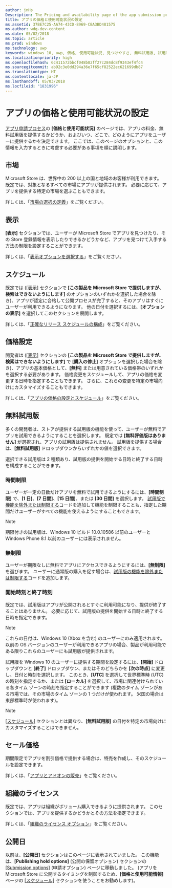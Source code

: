 ```yaml
---
author: jnHs
Description: The Pricing and availability page of the app submission process lets you determine how much your app will cost, whether you'll offer a free trial, and how, when, and where it will be available to customers.
title: アプリの価格と使用可能状況の設定
ms.assetid: 37BE7C25-AA74-43CD-8969-CBA3BD481575
ms.author: wdg-dev-content
ms.date: 05/02/2018
ms.topic: article
ms.prod: windows
ms.technology: uwp
keywords: windows 10, uwp, 価格, 使用可能状況, 見つけやすさ, 無料試用版, 試用版, トライアル, アプリ, リリース日
ms.localizationpriority: high
ms.openlocfilehash: 6c411572bbcf048b82ff27c284dc8f9343ef4fc4
ms.sourcegitcommit: ab92c3e0dd294a36e7f65cf82522ec621699db87
ms.translationtype: HT
ms.contentlocale: ja-JP
ms.lasthandoff: 05/03/2018
ms.locfileid: "1831996"
---
```

# <a name="set-app-pricing-and-availability"></a>アプリの価格と使用可能状況の設定


[アプリ申請プロセス](app-submissions.md)の **[価格と使用可能状況]** のページでは、アプリの料金、無料試用版を提供するかどうか、およびいつ、どこで、どのようにアプリをユーザーに提供するかを決定できます。 ここでは、このページのオプションと、この情報を入力するときに考慮する必要がある事項を順に説明します。


## <a name="markets"></a>市場

Microsoft Store は、世界中の 200 以上の国と地域のお客様が利用できます。 既定では、対象となるすべての市場にアプリが提供されます。 必要に応じて、アプリを提供する特定の市場を選ぶこともできます。 

詳しくは、「[市場の選択の定義](define-pricing-and-market-selection.md)」をご覧ください。


## <a name="visibility"></a>表示

**[表示]** セクションでは、ユーザーが Microsoft Store でアプリを見つけたり、その Store 登録情報を表示したりできるかどうかなど、アプリを見つけて入手する方法の制限を設定することができます。

詳しくは、「[表示オプションを選択する](choose-visibility-options.md)」をご覧ください。


## <a name="schedule"></a>スケジュール

既定では ([[表示]](choose-visibility-options.md#discoverability) セクションで **[この製品を Microsoft Store で提供しますが、検索はできないようにします]** のオプションのいずれかを選択した場合を除き)、アプリが認定に合格して公開プロセスが完了すると、そのアプリはすぐにユーザーが利用できるようになります。 他の日付を選択するには、**[オプションの表示]** を選択してこのセクションを展開します。 

詳しくは、「[正確なリリース スケジュールの構成](configure-precise-release-scheduling.md)」をご覧ください。


## <a name="pricing"></a>価格設定

開発者は ([[表示]](choose-visibility-options.md#discoverability) セクションの **[この製品を Microsoft Store で提供しますが、検索はできないようにします]** で **[購入の停止]** オプションを選択した場合を除き)、アプリの基本価格として、**[無料]** または用意されている価格帯のいずれかを選択する必要があります。 価格変更をスケジュールして、アプリの価格を変更する日時を指定することもできます。 さらに、これらの変更を特定の市場向けにカスタマイズすることもできます。 

詳しくは、「[アプリの価格の設定とスケジュール](set-and-schedule-app-pricing.md)」をご覧ください。


## <a name="free-trial"></a>無料試用版

多くの開発者は、ストアが提供する試用版の機能を使って、ユーザーが無料でアプリを試用できるようにすることを選択します。 既定では **[無料評価版はありません]** が選択され、アプリの試用版は提供されません。 試用版を提供する場合は、**[無料試用版]** ドロップダウンからいずれかの値を選択できます。

選択できる試用版は 2 種類あり、試用版の提供を開始する日時と終了する日時を構成することができます。

### <a name="time-limited"></a>時間制限

ユーザーが一定の日数だけアプリを無料で試用できるようにするには、**[時間制限]** で、**[1 日]**、**[7 日間]**、**[15 日間]**、または **[30 日間]** を選択します。 [試用版で機能を除外または制限する](../monetize/in-app-purchases-and-trials.md)コードを追加して機能を制限することも、指定した期間だけユーザーがすべての機能を使えるようにすることもできます。 
> [!NOTE]
> 期限付きの試用版は、Windows 10 ビルド 10.0.10586 以前のユーザーと Windows Phone 8.1 以前のユーザーには表示されません。

### <a name="unlimited"></a>無制限

ユーザーが期限なしに無料でアプリにアクセスできるようにするには、**[無制限]** を選びます。 ユーザーに通常版の購入を促す場合は、[試用版の機能を除外または制限する](../monetize/in-app-purchases-and-trials.md)コードを追加します。

### <a name="start-and-end-dates"></a>開始時刻と終了時刻

既定では、試用版はアプリが公開されるとすぐに利用可能になり、提供が終了することはありません。 必要に応じて、試用版の提供を開始する日時と終了する日時を指定できます。 

>[!NOTE]
> これらの日付は、Windows 10 (Xbox を含む) のユーザーにのみ適用されます。 以前の OS バージョンのユーザーが利用できるアプリの場合、製品が利用可能である限りこれらのユーザーにも試用版が提供されます。 

試用版を Windows 10 のユーザーに提供する期間を設定するには、**[開始]** ドロップダウンと **[終了]** ドロップダウン、またはそのどちらかを **[次の時点]** に変更し、日付と時刻を選択します。 このとき、**[UTC]** を選択して世界標準時 (UTC) の時刻を指定するか、または **[ローカル]** を選択して、市場に関連付けられている各タイム ゾーンの時刻を指定することができます  (複数のタイム ゾーンがある市場では、その市場のタイム ゾーンの 1 つだけが使われます。 米国の場合は東部標準時が使われます)。 

>[!NOTE]
> [[スケジュール]](configure-precise-release-scheduling.md) セクションとは異なり、**[無料試用版]** の日付を特定の市場向けにカスタマイズすることはできません。 


## <a name="sale-pricing"></a>セール価格

期間限定でアプリを割引価格で提供する場合は、特売を作成し、そのスケジュールを設定できます。

詳しくは、「[アプリとアドオンの販売](put-apps-and-add-ons-on-sale.md)」をご覧ください。


## <a name="organizational-licensing"></a>組織のライセンス

既定では、アプリは組織がボリューム購入できるように提供されます。 このセクションでは、アプリを提供するかどうかとその方法を指定できます。

詳しくは、「[組織のライセンス オプション](organizational-licensing.md)」をご覧ください。


## <a name="publish-date"></a>公開日

以前は、**[公開日]** セクションはこのページに表示されていました。 この機能は、**[Publishing hold options]** (公開の保留オプション) セクションの [[Submission options]](manage-submission-options.md) (申請オプション) ページに移動しました。 (アプリを Microsoft Store に公開するタイミングを制御するため、**[価格と使用可能情報]** ページの [[スケジュール]](configure-precise-release-scheduling.md) セクションを使うことをお勧めします)。


